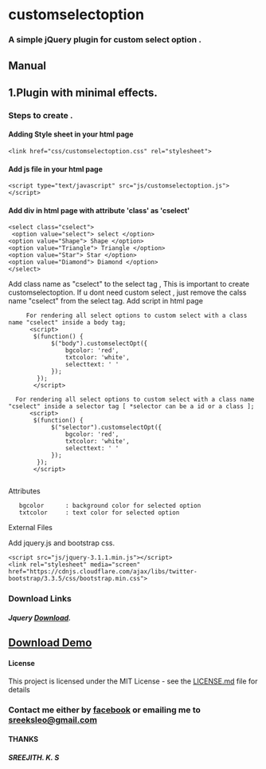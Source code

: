 # customselectoption
### A simple jQuery plugin for custom select option  .

## Manual
## 1.Plugin  with minimal effects.

### Steps to create .

#### Adding Style sheet in your html page

```<link href="css/customselectoption.css" rel="stylesheet">```

#### Add js file in your html page

```<script type="text/javascript" src="js/customselectoption.js"></script> ```

#### Add div in html page with attribute 'class' as  'cselect' 

```
<select class="cselect">
 <option value="select"> select </option>
<option value="Shape"> Shape </option>
<option value="Triangle"> Triangle </option>
<option value="Star"> Star </option>
<option value="Diamond"> Diamond </option>
</select>
```
 Add class name as "cselect" to the select tag , This is important to create customselectoption.
 If u dont need custom select , just remove the calss name "cselect" from the select tag.
 Add script in html page

```
     For rendering all select options to custom select with a class name "cselect" inside a body tag;
      <script>
       $(function() {
            $("body").customselectOpt({
                bgcolor: 'red',
                txtcolor: 'white',
                selecttext: ' '
            });
        });
       </script> 
```

```
  For rendering all select options to custom select with a class name "cselect" inside a selector tag [ *selector can be a id or a class ];
      <script>
       $(function() {
            $("selector").customselectOpt({
                bgcolor: 'red',
                txtcolor: 'white',
                selecttext: ' '
            });
        });
       </script> 
       
```

Attributes

   ```
      bgcolor      : background color for selected option
      txtcolor     : text color for selected option
  ```


External Files 

 Add jquery.js and bootstrap css.
 ```
<script src="js/jquery-3.1.1.min.js"></script>
<link rel="stylesheet" media="screen" href="https://cdnjs.cloudflare.com/ajax/libs/twitter-bootstrap/3.3.5/css/bootstrap.min.css">
 ```
 
### Download Links 

##### Jquery [Download](http://jquery.com/download/).
## [Download Demo](https://github.com/sreejithkarthikeyan/customselectoption/tree/master/demo)

#### License

This project is licensed under the MIT License - see the [LICENSE.md](https://github.com/sreejithkarthikeyan/customselectoption/blob/master/LICENSE.md) file for details


### Contact me either by [facebook](https://www.facebook.com/sreejithks)  or emailing me to [sreeksleo@gmail.com](https://mailto:sreeksleo@gmail.com)

#### THANKS
##### SREEJITH. K. S
